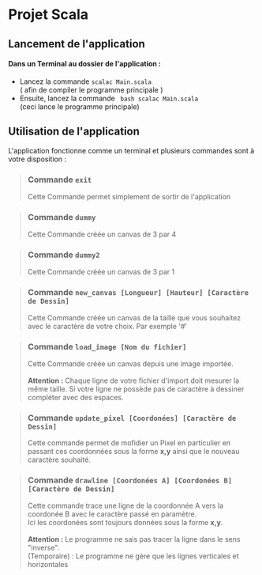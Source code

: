 # Projet Scala

## Lancement de l'application

#### Dans un Terminal au dossier de l'application :
* Lancez la commande ``` scalac Main.scala ``` <br>
( afin de compiler le programme principale )
* Ensuite, lancez la commande ``` bash scalac Main.scala```<br>
(ceci lance le programme principale)

## Utilisation de l'application
L'application fonctionne comme un terminal et plusieurs commandes sont à votre disposition :

> ### Commande ```exit``` <br>
> Cette Commande permet simplement de sortir de l'application

> ### Commande ```dummy``` <br> 
> Cette Commande créée un canvas de 3 par 4

> ### Commande ```dummy2``` <br> 
> Cette Commande créée un canvas de 3 par 1

> ### Commande ```new_canvas [Longueur] [Hauteur] [Caractère de Dessin]``` <br> 
> Cette Commande créée un canvas de la taille que vous souhaitez avec le caractère de votre choix. Par exemple '#'

> ### Commande ```load_image [Nom du fichier]``` <br> 
> Cette Commande créée un canvas depuis une image importée. <br> <br>
> **Attention :** Chaque ligne de votre fichier d'import doit mesurer la même taille. Si votre ligne ne possède pas de caractère à dessiner compléter avec des espaces.

> ### Commande ```update_pixel [Coordonées] [Caractère de Dessin]``` <br> 
> Cette commande permet de mofidier un Pixel en particulier en passant ces coordonnées sous la forme **x,y** ainsi que le nouveau caractère souhaité.<br> 

> ### Commande ```drawline [Coordonées A] [Coordonées B][Caractère de Dessin]``` <br> 
> Cette commande trace une ligne de la coordonnée A vers la coordonée B avec le caractère passé en paramètre.<br> 
Ici les coordonées sont toujours données sous la forme **x,y**.<br> <br>
**Attention :** Le programme ne sais pas tracer la ligne dans le sens "inverse". <br>
(Temporaire) : Le programme ne gère que les lignes verticales et horizontales
